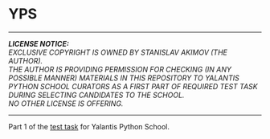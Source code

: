 # YPS

___
_**LICENSE NOTICE:**_  
_EXCLUSIVE COPYRIGHT IS OWNED BY STANISLAV AKIMOV (THE AUTHOR).  
THE AUTHOR IS PROVIDING PERMISSION FOR CHECKING (IN ANY POSSIBLE MANNER) MATERIALS IN THIS REPOSITORY TO YALANTIS PYTHON
SCHOOL CURATORS AS A FIRST PART OF REQUIRED TEST TASK DURING SELECTING CANDIDATES TO THE SCHOOL.  
NO OTHER LICENSE IS OFFERING._
___

Part 1 of the [test task](https://docs.google.com/document/d/1QEZeDxCKnXcJu0EKPm9CuHQgN_hkZCOI2iJl1mq3Y50) for Yalantis
Python School.